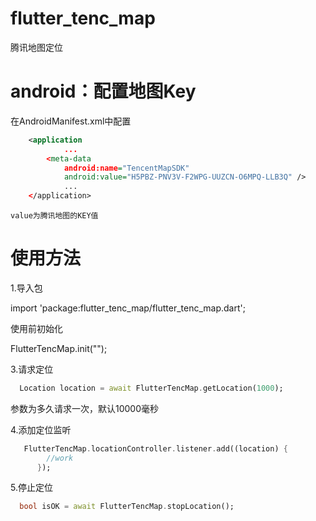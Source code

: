 # flutter_tenc_map
腾讯地图定位

# android：配置地图Key
在AndroidManifest.xml中配置
````xml
    <application
            ...
        <meta-data
            android:name="TencentMapSDK"
            android:value="H5PBZ-PNV3V-F2WPG-UUZCN-O6MPQ-LLB3Q" />
            ...
    </application>
````
    value为腾讯地图的KEY值

# 使用方法
 1.导入包

 import 'package:flutter_tenc_map/flutter_tenc_map.dart';

 使用前初始化

 FlutterTencMap.init("");

 3.请求定位
````dart
  Location location = await FlutterTencMap.getLocation(1000);
````
  参数为多久请求一次，默认10000毫秒

 4.添加定位监听
````dart
   FlutterTencMap.locationController.listener.add((location) {
        //work
      });
````
 5.停止定位
````dart
  bool isOK = await FlutterTencMap.stopLocation();
````
